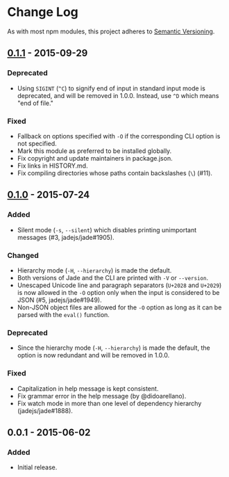 # Change Log
As with most npm modules, this project adheres to
[Semantic Versioning](http://semver.org/).

## [0.1.1] - 2015-09-29
### Deprecated
- Using `SIGINT` (`^C`) to signify end of input in standard input mode is deprecated, and will be removed in 1.0.0. Instead, use `^D` which means "end of file."

### Fixed
- Fallback on options specified with `-O` if the corresponding CLI option is not specified.
- Mark this module as preferred to be installed globally.
- Fix copyright and update maintainers in package.json.
- Fix links in HISTORY.md.
- Fix compiling directories whose paths contain backslashes (`\`) (#11).

## [0.1.0] - 2015-07-24
### Added
- Silent mode (`-s`, `--silent`) which disables printing unimportant messages (#3, jadejs/jade#1905).

### Changed
- Hierarchy mode (`-H`, `--hierarchy`) is made the default.
- Both versions of Jade and the CLI are printed with `-V` or `--version`.
- Unescaped Unicode line and paragraph separators (`U+2028` and `U+2029`) is now allowed in the `-O` option only when the input is considered to be JSON (#5, jadejs/jade#1949).
- Non-JSON object files are allowed for the `-O` option as long as it can be parsed with the `eval()` function.

### Deprecated
- Since the hierarchy mode (`-H`, `--hierarchy`) is made the default, the
  option is now redundant and will be removed in 1.0.0.

### Fixed
- Capitalization in help message is kept consistent.
- Fix grammar error in the help message (by @didoarellano).
- Fix watch mode in more than one level of dependency hierarchy (jadejs/jade#1888).

## 0.0.1 - 2015-06-02
### Added
- Initial release.

[unreleased]: https://github.com/jadejs/jade-cli/compare/0.1.1...master
[0.1.1]: https://github.com/jadejs/jade-cli/compare/0.1.0...0.1.1
[0.1.0]: https://github.com/jadejs/jade-cli/compare/0.0.1...0.1.0
